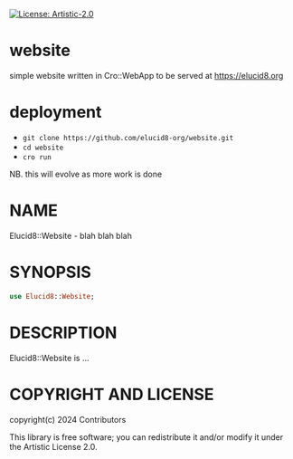[![License: Artistic-2.0](https://img.shields.io/badge/License-Artistic%202.0-0298c3.svg)](https://opensource.org/licenses/Artistic-2.0)

# website

simple website written in Cro::WebApp to be served at https://elucid8.org

# deployment
- `git clone https://github.com/elucid8-org/website.git`
- `cd website`
- `cro run`

NB. this will evolve as more work is done



NAME
====

Elucid8::Website - blah blah blah

SYNOPSIS
========

```raku
use Elucid8::Website;
```

DESCRIPTION
===========

Elucid8::Website is ...


COPYRIGHT AND LICENSE
=====================

copyright(c) 2024 Contributors

This library is free software; you can redistribute it and/or modify it under the Artistic License 2.0.

